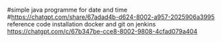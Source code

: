 #simple java programme for date and time
#https://chatgpt.com/share/67adad4b-d624-8002-a957-2025906a3995  reference code
installation docker and git on jenkins
https://chatgpt.com/c/67b347be-cce8-8002-9808-4cfad079a404
